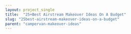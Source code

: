 ```yaml
---
layout: project_single
title:  "25+Best Airstream Makeover Ideas On A Budget"
slug: "25best-airstream-makeover-ideas-on-a-budget"
parent: "campervan-makeover-ideas"
---
```

 
